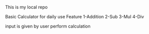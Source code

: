 This is my local repo

Basic Calculator for daily use
Feature
1-Addition
2-Sub
3-Mul
4-Div

input is given by user
perform calculation
